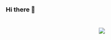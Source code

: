 ### Hi there 👋

<h1 align="center">
  <a href="Https://hanbaobei.github.io/">
    <img src="https://readme-typing-svg.herokuapp.com/?lines=%22Hello%2C%20World!%22;寒寒祝您今天愉快!&center=true&size=27">
  </a>
</h1>

<!--
**Hanbaobei/hanbaobei** is a ✨ _special_ ✨ repository because its `README.md` (this file) appears on your GitHub profile.

Here are some ideas to get you started:

- 🔭 I’m currently working on ...
- 🌱 I’m currently learning ...
- 👯 I’m looking to collaborate on ...
- 🤔 I’m looking for help with ...
- 💬 Ask me about ...
- 📫 How to reach me: ...
- 😄 Pronouns: ...
- ⚡ Fun fact: ...
-->

